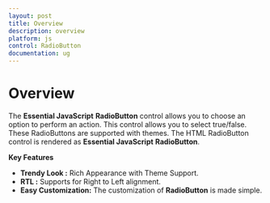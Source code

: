 ```yaml
---
layout: post
title: Overview
description: overview
platform: js
control: RadioButton
documentation: ug
---
```


# Overview

The **Essential JavaScript** **RadioButton** control allows you to choose an option to perform an action. This control allows you to select true/false. These RadioButtons are supported with themes. The HTML RadioButton control is rendered as **Essential JavaScript** **RadioButton**.

**Key Features**

* **Trendy Look :** Rich Appearance with Theme Support.
* **RTL :** Supports for Right to Left alignment.
* **Easy Customization:** The customization of **RadioButton**  is made simple.



